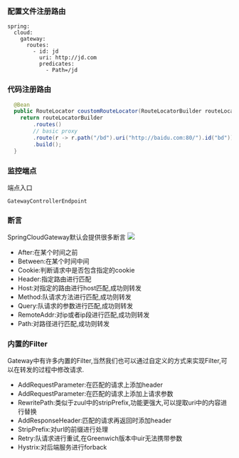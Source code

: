 ### 配置文件注册路由
```
spring:
  cloud:
    gateway:
      routes:
        - id: jd
          uri: http://jd.com
          predicates:
            - Path=/jd
```

### 代码注册路由
```java
  @Bean
  public RouteLocator coustomRouteLocator(RouteLocatorBuilder routeLocatorBuilder) {
    return routeLocatorBuilder
        .routes()
        // basic proxy
        .route(r -> r.path("/bd").uri("http://baidu.com:80/").id("bd"))
        .build();
  }
```

### 监控端点
端点入口
```
GatewayControllerEndpoint
```

### 断言
SpringCloudGateway默认会提供很多断言
![](http://ww2.sinaimg.cn/large/006tNc79ly1g3w5jg9phnj30me082wg2.jpg)
- After:在某个时间之前
- Between:在某个时间中间
- Cookie:判断请求中是否包含指定的cookie
- Header:指定路由进行匹配
- Host:对指定的路由进行host匹配,成功则转发
- Method:队请求方法进行匹配,成功则转发
- Query:队请求的参数进行匹配,成功则转发
- RemoteAddr:对ip或者ip段进行匹配,成功则转发
- Path:对路径进行匹配,成功则转发


### 内置的Filter
Gateway中有许多内置的Filter,当然我们也可以通过自定义的方式来实现Filter,可以在转发的过程中修改请求.

- AddRequestParameter:在匹配的请求上添加header
- AddRequestParameter:在匹配的请求上添加上请求参数
- RewritePath:类似于zuul中的stripPrefix,功能更强大,可以提取uri中的内容进行替换
- AddResponseHeader:匹配的请求再返回时添加header
- StripPrefix:对url的前缀进行处理
- Retry:队请求进行重试,在Greenwich版本中uir无法携带参数
- Hystrix:对后端服务进行forback
